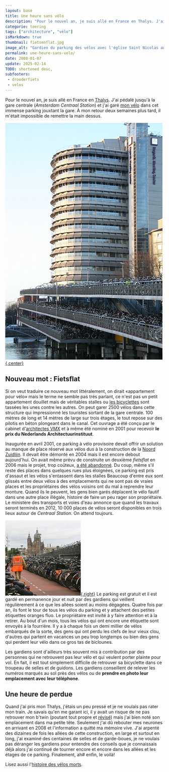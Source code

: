 ```yaml
---
layout: base
title: Une heure sans vélo
description: "Pour le nouvel an, je suis allé en France en Thalys. J'ai pédalé jusqu'à la gare centrale (Amsterdam Centraal Station) et j'ai garé mon vélo dans cet imme"
categorie: toering
tags: ["architecture", "vélo"]
isMarkdown: true
thumbnail: fietsenflat.jpg
image_alt: "Gardien du parking des vélos avec l'église Saint Nicolas au loin"
permalink: une-heure-sans-velo/
date: 2008-01-07
update: 2025-02-14
TODO: shortened desc, 
subfooters:
 - drooderfiets
 - velos
---
```


Pour le nouvel an, je suis allé en France en [Thalys](/?q=Thalys). J'ai pédalé jusqu'à la gare centrale (*Amsterdam Centraal Station*) et j'ai garé [mon vélo](/un-b-twin-a-amsterdam) dans cet immense parking jouxtant la gare. À mon retour deux semaines plus tard, il m'était impossible de remettre la main dessus.

[![zilvertoren et parking à vélo multi étages](Zilveren_toren_en_fitsflat.jpg){.center}](http://commons.wikimedia.org/wiki/Image:Zilveren_toren_en_fitsflat.jpg)

## Nouveau mot : Fietsflat
Si on veut traduire ce nouveau mot littéralement, on dirait «appartement pour vélo» mais le terme ne semble pas très parlant, ce n'est pas un petit appartement douillet mais de véritables stalles ou [les bicyclettes](/?q=v%C3%A9los) sont tassées les unes contre les autres. On peut garer 2500 vélos dans cette structure qui impressionné les touristes sortant de la gare centrale. 100 mètres de long et 14 mètres de large sur trois étages, le tout repose sur des pilotis en béton plongeant dans le canal. Cet ouvrage a été conçu par le cabinet d'[architectes VMX](http://www.vmxarchitects.nl) et à même été nominé en 2001 pour recevoir **le prix du Nederlands Architectuurinstituut**.

Inaugurée en avril 2001, ce parking à vélo provisoire devait offrir un solution au manque de place réservé aux vélos dus à la construction de la [Noord Zuidlijn](/la-ligne-du-nord-au-sud). Il devait être démonté en 2004 mais il est encore debout aujourd'hui. On avait même prévu de construite un deuxième *fietsflat* en 2006 mais le projet, trop coûteux, [a été abandonné](http://www.blikopnieuws.nl/bericht/23024). Du coup, même s'il reste des places dans quelques rues plus éloignées, ce parking est pris d'assaut et les vélos s'entassent dans les stalles Beaucoup d'entre eux sont glissés entre deux vélos à des emplacements qui ne sont pas de vraies places et les propriétaires des vélos voisins ont du mal à reprendre leur monture. Quand ils le peuvent, les gens bien garés déplacent le vélo fautif dans une autre place illégale, histoire de faire un peu rager son propriétaire. Le ministère des transports et voies d'eau annonce que quand les travaux seront terminés en 2012, 10 000 places de vélos seront disponibles en trois lieux autour de *Centraal Station*. On attend toujours.

[![Gardien du parking des vélos avec l'église Saint Nicolas au loin](fietsenflat.jpg){.right}](http://flickr.com/photos/13274211@N00/1460208022/) Le parking est gratuit et il est gardé en permanence jour et nuit par des gardiens qui veillent régulièrement à ce que les allées soient au moins dégagées. Quatre fois par an, ils font le tour de tous les vélos du parking et y attachent des petites étiquettes oranges fluo. Le propriétaire est invité à y faire attention et à la retirer. Au bout d'un mois, tous les vélos qui ont encore une étiquette sont envoyés à la fourrière. Il y a à chaque fois un demi millier de vélos embarqués de la sorte, des gens qui ont perdu les clefs de leur vieux clou, d'autres qui partent en vacances un peu trop longtemps ou bien des gens qui perdent leur vélo dans ce gros tas de biclounes.

Les gardiens sont d'ailleurs très souvent mis à contribution par des personnes qui ne retrouvent pas leur vélo et qui veulent porter plainte pour vol. En fait, il est tout simplement difficile de retrouver sa bicyclette dans ce troupeau de selles et de guidons. Les gardiens conseillent de relever les numéros marqués au sol près des vélos ou de **prendre en photo leur emplacement avec leur téléphone**.

## Une heure de perdue
Quand j'ai pris mon Thalys, j'étais un peu pressé et je ne voulais pas rater mon train. Je savais qu'en me garant ici, il y avait un risque de ne pas retrouver mon b'twin (poutant tout propre et [révisé](/revision-du-btwin)) mais j'ai bien noté son emplacement dans ma petite tête. Seulement j'ai dû rebouter mes neurones en arrivant en 2008 et l'information a quitté ma mémoire vive. J'ai arpenté des dizaines de fois les allées de cette construction, en large et surtout en long, j'ai examiné des centaines de selles et de garde-boues, je ne voulais pas déranger les gardiens pour entendre des conseils que je connaissais déjà alors j'ai continué de tourner encore et encore dans les allées et les étages de ce parking. Finalement, ah# enfin, le voilà!

Lisez aussi l'[histoire des vélos morts](/le-temps-de-gate).
